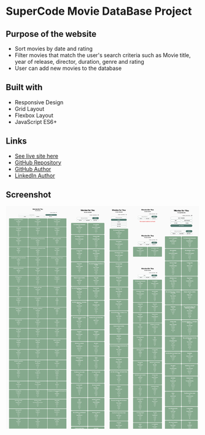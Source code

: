 # SuperCode Movie DataBase Project

## Purpose of the website

- Sort movies by date and rating
- Filter movies that match the user's search criteria such as Movie title, year of release, director, duration, genre and rating
- User can add new movies to the database

## Built with

- Responsive Design
- Grid Layout
- Flexbox Layout
- JavaScript ES6+

## Links

- [See live site here](https://thomaserdmenger.github.io/superCode-Movies-Project)
- [GitHub Repository](https://github.com/thomaserdmenger/superCode-Movies-Project)
- [GitHub Author](https://github.com/thomaserdmenger)
- [LinkedIn Author](https://www.linkedin.com/in/thomaserdmenger/)

## Screenshot

![](./assets/images/screenshot-new.jpg)
